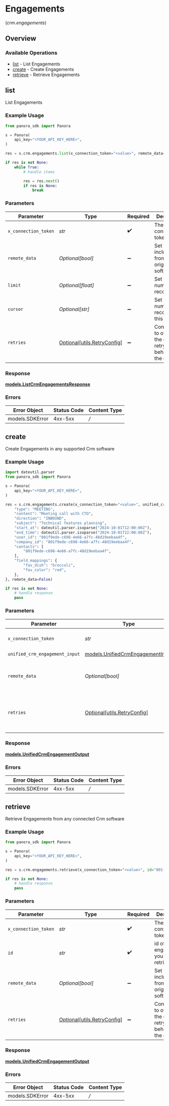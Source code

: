 # Engagements
(*crm.engagements*)

## Overview

### Available Operations

* [list](#list) - List Engagements
* [create](#create) - Create Engagements
* [retrieve](#retrieve) - Retrieve Engagements

## list

List Engagements

### Example Usage

```python
from panora_sdk import Panora

s = Panora(
    api_key="<YOUR_API_KEY_HERE>",
)

res = s.crm.engagements.list(x_connection_token="<value>", remote_data=True, limit=10, cursor="1b8b05bb-5273-4012-b520-8657b0b90874")

if res is not None:
    while True:
        # handle items

        res = res.next()
        if res is None:
            break

```

### Parameters

| Parameter                                                           | Type                                                                | Required                                                            | Description                                                         | Example                                                             |
| ------------------------------------------------------------------- | ------------------------------------------------------------------- | ------------------------------------------------------------------- | ------------------------------------------------------------------- | ------------------------------------------------------------------- |
| `x_connection_token`                                                | *str*                                                               | :heavy_check_mark:                                                  | The connection token                                                |                                                                     |
| `remote_data`                                                       | *Optional[bool]*                                                    | :heavy_minus_sign:                                                  | Set to true to include data from the original software.             | true                                                                |
| `limit`                                                             | *Optional[float]*                                                   | :heavy_minus_sign:                                                  | Set to get the number of records.                                   | 10                                                                  |
| `cursor`                                                            | *Optional[str]*                                                     | :heavy_minus_sign:                                                  | Set to get the number of records after this cursor.                 | 1b8b05bb-5273-4012-b520-8657b0b90874                                |
| `retries`                                                           | [Optional[utils.RetryConfig]](../../models/utils/retryconfig.md)    | :heavy_minus_sign:                                                  | Configuration to override the default retry behavior of the client. |                                                                     |

### Response

**[models.ListCrmEngagementsResponse](../../models/listcrmengagementsresponse.md)**

### Errors

| Error Object    | Status Code     | Content Type    |
| --------------- | --------------- | --------------- |
| models.SDKError | 4xx-5xx         | */*             |


## create

Create Engagements in any supported Crm software

### Example Usage

```python
import dateutil.parser
from panora_sdk import Panora

s = Panora(
    api_key="<YOUR_API_KEY_HERE>",
)

res = s.crm.engagements.create(x_connection_token="<value>", unified_crm_engagement_input={
    "type": "MEETING",
    "content": "Meeting call with CTO",
    "direction": "INBOUND",
    "subject": "Technical features planning",
    "start_at": dateutil.parser.isoparse("2024-10-01T12:00:00Z"),
    "end_time": dateutil.parser.isoparse("2024-10-01T22:00:00Z"),
    "user_id": "801f9ede-c698-4e66-a7fc-48d19eebaa4f",
    "company_id": "801f9ede-c698-4e66-a7fc-48d19eebaa4f",
    "contacts": [
        "801f9ede-c698-4e66-a7fc-48d19eebaa4f",
    ],
    "field_mappings": {
        "fav_dish": "broccoli",
        "fav_color": "red",
    },
}, remote_data=False)

if res is not None:
    # handle response
    pass

```

### Parameters

| Parameter                                                                     | Type                                                                          | Required                                                                      | Description                                                                   | Example                                                                       |
| ----------------------------------------------------------------------------- | ----------------------------------------------------------------------------- | ----------------------------------------------------------------------------- | ----------------------------------------------------------------------------- | ----------------------------------------------------------------------------- |
| `x_connection_token`                                                          | *str*                                                                         | :heavy_check_mark:                                                            | The connection token                                                          |                                                                               |
| `unified_crm_engagement_input`                                                | [models.UnifiedCrmEngagementInput](../../models/unifiedcrmengagementinput.md) | :heavy_check_mark:                                                            | N/A                                                                           |                                                                               |
| `remote_data`                                                                 | *Optional[bool]*                                                              | :heavy_minus_sign:                                                            | Set to true to include data from the original Crm software.                   | false                                                                         |
| `retries`                                                                     | [Optional[utils.RetryConfig]](../../models/utils/retryconfig.md)              | :heavy_minus_sign:                                                            | Configuration to override the default retry behavior of the client.           |                                                                               |

### Response

**[models.UnifiedCrmEngagementOutput](../../models/unifiedcrmengagementoutput.md)**

### Errors

| Error Object    | Status Code     | Content Type    |
| --------------- | --------------- | --------------- |
| models.SDKError | 4xx-5xx         | */*             |


## retrieve

Retrieve Engagements from any connected Crm software

### Example Usage

```python
from panora_sdk import Panora

s = Panora(
    api_key="<YOUR_API_KEY_HERE>",
)

res = s.crm.engagements.retrieve(x_connection_token="<value>", id="801f9ede-c698-4e66-a7fc-48d19eebaa4f", remote_data=False)

if res is not None:
    # handle response
    pass

```

### Parameters

| Parameter                                                           | Type                                                                | Required                                                            | Description                                                         | Example                                                             |
| ------------------------------------------------------------------- | ------------------------------------------------------------------- | ------------------------------------------------------------------- | ------------------------------------------------------------------- | ------------------------------------------------------------------- |
| `x_connection_token`                                                | *str*                                                               | :heavy_check_mark:                                                  | The connection token                                                |                                                                     |
| `id`                                                                | *str*                                                               | :heavy_check_mark:                                                  | id of the engagement you want to retrieve.                          | 801f9ede-c698-4e66-a7fc-48d19eebaa4f                                |
| `remote_data`                                                       | *Optional[bool]*                                                    | :heavy_minus_sign:                                                  | Set to true to include data from the original Crm software.         | false                                                               |
| `retries`                                                           | [Optional[utils.RetryConfig]](../../models/utils/retryconfig.md)    | :heavy_minus_sign:                                                  | Configuration to override the default retry behavior of the client. |                                                                     |

### Response

**[models.UnifiedCrmEngagementOutput](../../models/unifiedcrmengagementoutput.md)**

### Errors

| Error Object    | Status Code     | Content Type    |
| --------------- | --------------- | --------------- |
| models.SDKError | 4xx-5xx         | */*             |
